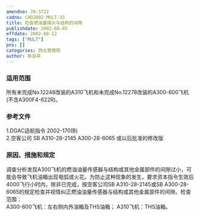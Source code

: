 ```yaml
---
amendno: 39-3722  
cadno: CAD2002-MULT-33  
title: 检查燃油量探头与结构的间隙  
publishdate: 2002-08-05  
effdate: 2002-08-12  
tags: ["MULT"]  
pns: []  
categories: 西北管理局  
author: 陈岳亭  
---
```

  
### 适用范围  
所有未完成No.12248改装的A310飞机和未完成No.12278改装的A300-600飞机(不含A300F4-622R)。  
  
<!--more-->  
### 参考文件  
1.DGAC适航指令 2002-170(B)  
    2.空客公司 SB A310-28-2145 A300-28-6065 或以后批准的修改版  
  
### 原因、措施和规定  
调查分析发现A300飞机的燃油油量传感器与结构或其他金属部件的间隙过小，可能会导致飞机油箱出现电弧或火花。为防止这种现象的发生，要求资本指令生效后4000飞行小时内，除非已完成，按空客公司SB A310-28-2145或SB A300-28-6065的规定检查并视情纠正燃油油量传感器与结构或其他金属部件的间隙。检查范围：  
    A300-600飞机：左右侧内外油箱及THS油箱； A310飞机：THS油箱。  

